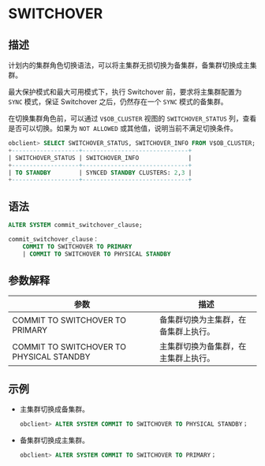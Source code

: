# SWITCHOVER

## 描述

计划内的集群角色切换语法，可以将主集群无损切换为备集群，备集群切换成主集群。

最大保护模式和最大可用模式下，执行 Switchover 前，要求将主集群配置为 `SYNC` 模式，保证 Switchover 之后，仍然存在一个 `SYNC` 模式的备集群。

在切换集群角色前，可以通过 `V$OB_CLUSTER` 视图的 `SWITCHOVER_STATUS` 列，查看是否可以切换。如果为 `NOT ALLOWED` 或其他值，说明当前不满足切换条件。

```sql
obclient> SELECT SWITCHOVER_STATUS, SWITCHOVER_INFO FROM V$OB_CLUSTER;
+-------------------+------------------------------+
| SWITCHOVER_STATUS | SWITCHOVER_INFO              |
+-------------------+------------------------------+
| TO STANDBY        | SYNCED STANDBY CLUSTERS: 2,3 |
+-------------------+------------------------------+
```

## 语法

```sql
ALTER SYSTEM commit_switchover_clause;

commit_switchover_clause：
    COMMIT TO SWITCHOVER TO PRIMARY
    | COMMIT TO SWITCHOVER TO PHYSICAL STANDBY
```

## 参数解释

|                  **参数**                  |       **描述**       |
|------------------------------------------|--------------------|
| COMMIT TO SWITCHOVER TO PRIMARY          | 备集群切换为主集群，在备集群上执行。 |
| COMMIT TO SWITCHOVER TO PHYSICAL STANDBY | 主集群切换为备集群，在主集群上执行。 |

## 示例

* 主集群切换成备集群。

  ```sql
  obclient> ALTER SYSTEM COMMIT TO SWITCHOVER TO PHYSICAL STANDBY；
  ```

* 备集群切换成主集群。

  ```sql
  obclient> ALTER SYSTEM COMMIT TO SWITCHOVER TO PRIMARY；
  ```
